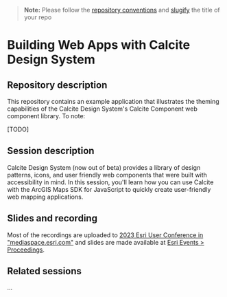 > **Note:** Please follow the [repository conventions](https://github.com/EsriDevEvents/contributor-guides/blob/main/conventions.md#conventions-for-repositories) and [slugify](https://slugify.online/) the title of your repo

# Building Web Apps with Calcite Design System

## Repository description
This repository contains an example application that illustrates the theming capabilities of the Calcite Design System's Calcite Component web component library. To note:

[TODO]

## Session description

Calcite Design System (now out of beta) provides a library of design patterns, icons, and user friendly web components that were built with accessibility in mind. In this session, you'll learn how you can use Calcite with the ArcGIS Maps SDK for JavaScript to quickly create user-friendly web mapping applications.

## Slides and recording

Most of the recordings are uploaded to [2023 Esri User Conference in "mediaspace.esri.com"](https://mediaspace.esri.com/) and slides are made available at [Esri Events > Proceedings](https://www.esri.com/en-us/about/events/index/proceedings).

## Related sessions

...
